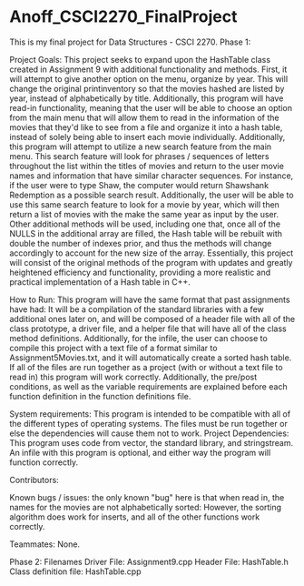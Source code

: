 # Anoff_CSCI2270_FinalProject
This is my final project for Data Structures - CSCI 2270.
Phase 1:

Project Goals:
This project seeks to expand upon the HashTable class created in Assignment 9 with additional functionality and methods. First, it will attempt to give another option on the menu, organize by year. This will change the original printinventory so that the movies hashed are listed by year, instead of alphabetically by title. Additionally, this program will have read-in functionality, meaning that the user will be able to choose an option from the main menu that will allow them to read in the information of the movies that they'd like to see from a file and organize it into a hash table, instead of solely being able to insert each movie individually. Additionally, this program will attempt to utilize a new search feature from the main menu. This search feature will look for phrases / sequences of letters throughout the list within the titles of movies and return to the user movie names and information that have similar character sequences. For instance, if the user were to type Shaw, the computer would return Shawshank Redemption as a possible search result. Additionally, the user will be able to use this same search feature to look for a movie by year, which will then return a list of movies with the make the same year as input by the user. Other additional methods will be used, including one that, once all of the NULLS in the additional array are filled, the Hash table will be rebuilt with double the number of indexes prior, and thus the methods will change accordingly to account for the new size of the array. Essentially, this project will consist of the original methods of the program with updates and greatly heightened efficiency and functionality, providing a more realistic and practical implementation of a Hash table in C++.

How to Run:
This program will have the same format that past assignments have had: It will be a compilation of the standard libraries with a few additional ones later on, and will be composed of a header file with all of the class prototype, a driver file, and a helper file that will have all of the class method definitions. Additionally, for the infile, the user can choose to compile this project with a text file of a format similar to Assignment5Movies.txt, and it will automatically create a sorted hash table. If all of the files are run together as a project (with or without a text file to read in) this program will work correctly.
Additionally, the pre/post conditions, as well as the variable requirements are explained before each function definition in the function definitions file.

System requirements:
This program is intended to be compatible with all of the different types of operating systems.
The files must be run together or else the dependencies will cause them not to work.
Project Dependencies:
This program uses code from vector, the standard library, and stringstream. An infile with this program is optional, and either way the program will function correctly.

Contributors:

Known bugs / issues: the only known "bug" here is that when read in, the names for the movies are not alphabetically sorted: However, the sorting algorithm does work for inserts, and all of the other functions work correctly.

Teammates: None.

Phase 2: Filenames
Driver File: Assignment9.cpp
Header File: HashTable.h
Class definition file: HashTable.cpp
